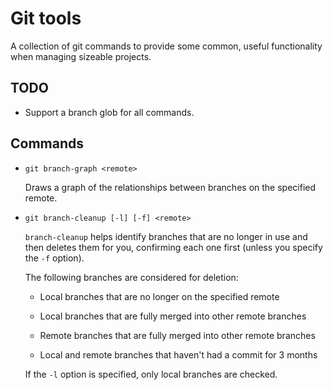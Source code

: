 # Git tools

A collection of git commands to provide some common, useful functionality when managing sizeable projects.

## TODO

* Support a branch glob for all commands.

## Commands

* `git branch-graph <remote>`

    Draws a graph of the relationships between branches on the specified remote.

* `git branch-cleanup [-l] [-f] <remote>`

    `branch-cleanup` helps identify branches that are no longer in use and then deletes them for you, confirming each one first (unless you specify the `-f` option).

    The following branches are considered for deletion:

    * Local branches that are no longer on the specified remote

    * Local branches that are fully merged into other remote branches

    * Remote branches that are fully merged into other remote branches

    * Local and remote branches that haven't had a commit for 3 months

    If the `-l` option is specified, only local branches are checked.
